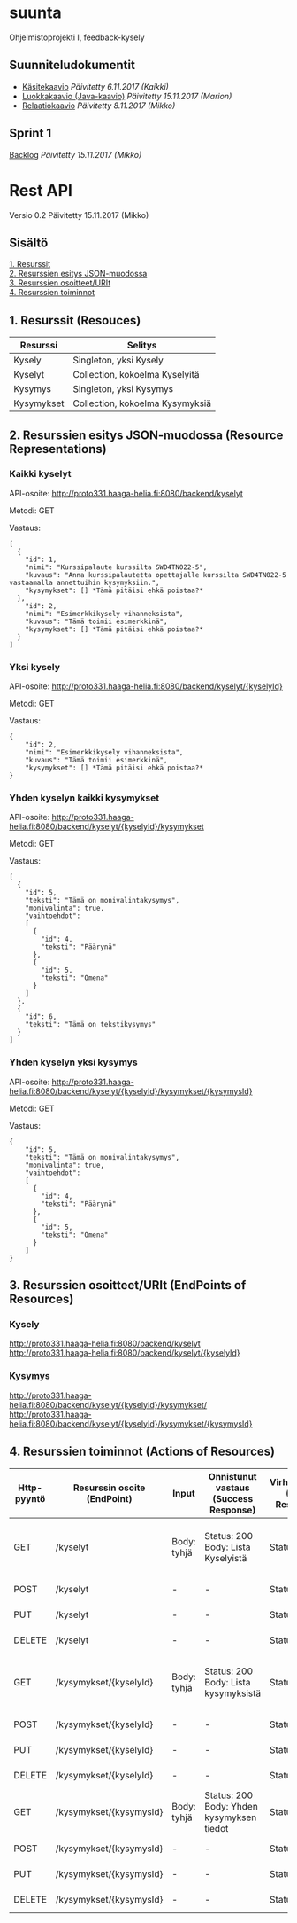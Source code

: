 # suunta
Ohjelmistoprojekti I, feedback-kysely


## Suunniteludokumentit

* [Käsitekaavio](documents/SWD4TN022-4_Suunta_kasitekaavio.vsdx) *Päivitetty 6.11.2017 (Kaikki)*
* [Luokkakaavio (Java-kaavio)](documents/SWD4TN022-4_Suunta_luokkakaavio.vsdx) *Päivitetty 15.11.2017 (Marion)*
* [Relaatiokaavio](documents/SWD4TN022-4_Suunta_relaatiokaavio.vsdx) *Päivitetty 8.11.2017 (Mikko)*

## Sprint 1
[Backlog](documents/Suunta_Sprint1_Backlog.xlsx) *Päivitetty 15.11.2017 (Mikko)*

# Rest API

Versio 0.2
Päivitetty 15.11.2017 (Mikko)



## Sisältö

[1. Resurssit](https://github.com/welski/suunta#1-resurssit-resouces)<br/>
[2. Resurssien esitys JSON-muodossa](https://github.com/welski/suunta#2-resurssien-esitys-json-muodossa-resource-representations)<br/>
[3. Resurssien osoitteet/URIt](https://github.com/welski/suunta#3-resurssien-osoitteeturit-endpoints-of-resources)<br/>
[4. Resurssien toiminnot](https://github.com/welski/suunta#4-resurssien-toiminnot-actions-of-resources)<br/>

## 1. Resurssit (Resouces)

Resurssi | Selitys
-------- | -------
Kysely | Singleton, yksi Kysely
Kyselyt | Collection, kokoelma Kyselyitä
Kysymys | Singleton, yksi Kysymys
Kysymykset | Collection, kokoelma Kysymyksiä


## 2. Resurssien esitys JSON-muodossa (Resource Representations)

### Kaikki kyselyt
API-osoite: http://proto331.haaga-helia.fi:8080/backend/kyselyt

Metodi: GET

Vastaus:
```
[
  {
	"id": 1,
	"nimi": "Kurssipalaute kurssilta SWD4TN022-5",
	"kuvaus": "Anna kurssipalautetta opettajalle kurssilta SWD4TN022-5 vastaamalla annettuihin kysymyksiin.",
	"kysymykset": [] *Tämä pitäisi ehkä poistaa?*
  },
	"id": 2,
	"nimi": "Esimerkkikysely vihanneksista",
	"kuvaus": "Tämä toimii esimerkkinä",
	"kysymykset": [] *Tämä pitäisi ehkä poistaa?*
  }
]
```

### Yksi kysely
API-osoite: http://proto331.haaga-helia.fi:8080/backend/kyselyt/{kyselyId}

Metodi: GET

Vastaus:
```
{
	"id": 2,
	"nimi": "Esimerkkikysely vihanneksista",
	"kuvaus": "Tämä toimii esimerkkinä",
	"kysymykset": [] *Tämä pitäisi ehkä poistaa?*
}

```

### Yhden kyselyn kaikki kysymykset
API-osoite: http://proto331.haaga-helia.fi:8080/backend/kyselyt/{kyselyId}/kysymykset

Metodi: GET

Vastaus:
```
[
  {
	"id": 5,
	"teksti": "Tämä on monivalintakysymys",
	"monivalinta": true,
	"vaihtoehdot": 
	[
	  {
		"id": 4,
		"teksti": "Päärynä"
	  },
	  {
		"id": 5,
		"teksti": "Omena"
	  }
	]
  },
  {
	"id": 6,
	"teksti": "Tämä on tekstikysymys"
  }
]
```

### Yhden kyselyn yksi kysymys
API-osoite: http://proto331.haaga-helia.fi:8080/backend/kyselyt/{kyselyId}/kysymykset/{kysymysId}

Metodi: GET

Vastaus:
```
{
	"id": 5,
	"teksti": "Tämä on monivalintakysymys",
	"monivalinta": true,
	"vaihtoehdot":
	[
	  {
	    "id": 4,
		"teksti": "Päärynä"
	  },
	  {
	    "id": 5,
		"teksti": "Omena"
	  }
	]
}

```


## 3. Resurssien osoitteet/URIt (EndPoints of Resources)

### Kysely
http://proto331.haaga-helia.fi:8080/backend/kyselyt<br/>
http://proto331.haaga-helia.fi:8080/backend/kyselyt/{kyselyId}

### Kysymys
http://proto331.haaga-helia.fi:8080/backend/kyselyt/{kyselyId}/kysymykset/<br/>
http://proto331.haaga-helia.fi:8080/backend/kyselyt/{kyselyId}/kysymykset/{kysymysId}


## 4. Resurssien toiminnot (Actions of Resources)

Http-pyyntö | Resurssin osoite (EndPoint) | Input | Onnistunut vastaus (Success Response) | Virhevastaus (Error Response) | Selitys
----------- | --------------------------- | ----- | ------------------------------------- | ----------------------------- | -------
GET | /kyselyt| Body: tyhjä | Status: 200<br/>Body: Lista Kyselyistä | Status: 500 | Hakee kaikkien Kyselyiden nimen ja kuvauksen
POST | /kyselyt | - | - | Status: 400 | Toiminto ei käytössä
PUT | /kyselyt | - | - | Status: 400 | Toiminto ei käytössä
DELETE | /kyselyt | - | - | Status: 400 | Toiminto ei käytössä
GET | /kysymykset/{kyselyId} | Body: tyhjä | Status: 200<br/>Body: Lista kysymyksistä| Status: 500 | Hakee tietyn kyselyn kaikki kysymykset
POST | /kysymykset/{kyselyId} | - | - | Status: 400 | Toiminto ei käytössä
PUT | /kysymykset/{kyselyId} | - | - | Status: 400 | Toiminto ei käytössä
DELETE | /kysymykset/{kyselyId} | - | - | Status: 400 | Toiminto ei käytössä
GET | /kysymykset/{kysymysId} | Body: tyhjä | Status: 200<br/>Body: Yhden kysymyksen tiedot | Status: 500 | Hakee tietyn kysymyksen tiedot
POST | /kysymykset/{kysymysId} | - | - | Status: 400 | Toiminto ei käytössä
PUT | /kysymykset/{kysymysId} | - | - | Status: 400 | Toiminto ei käytössä
DELETE | /kysymykset/{kysymysId} | - | - | Status: 400 | Toiminto ei käytössä
